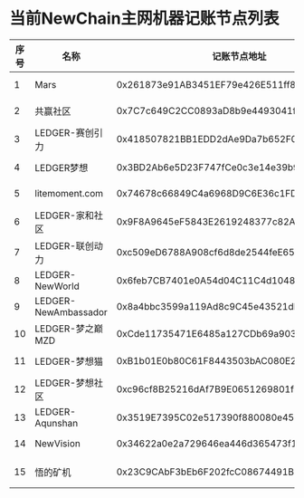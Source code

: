# 当前NewChain主网机器记账节点列表

序号 |名称 | 记账节点地址 | RPC Url |  NewPay社群节点名  | 节点发起人地址
--|--|--|--|--|--
1| Mars | 0x261873e91AB3451EF79e426E511ff8F38A171AE7 | http://139.196.183.74:8801 | LEDGER-MARS | NEW182DMdixDNj8VjPugvmyBaqJpL9HDS41dXnv (0x0371bC4E5b58aDd8076467f87f9F8c9c929f60D3)
2| 共赢社区 | 0x7C7c649C2CC0893aD8b9e4493041f9Bd47aE241C | http://39.98.179.81:8801 |共赢社区LEDGER | NEW182YCQgk2326DuhWLyY24wu3YUvELJs4Z1yB (0xd21D7f86386B8Ee1679a35ab9a7Bc45A2aE163D0)
3| LEDGER-赛创引力 |  0x418507821BB1EDD2dAe9Da7b652F0CDb126547BE | http://39.98.209.170:8801 | LEDGER-赛创引力 |NEW182EwmrnP6amoLK8SZoFTBDks4zcDGvkBzPo (0x14Decb793333Ba4c1F58A5C85e1198892F48e1D9)
4| LEDGER梦想 |  0x3BD2Ab6e5D23F747fCe0c3e14e39b90dc0E2A4fa | http://47.105.218.77:8801 | LEDGER梦想 | NEW182bWJJU13noxKA4v57P12RX8wMZNREvU6GC (0xF668089D54FE1B9213FEd8812e91D5BfE5E466F7)
5| litemoment.com |  0x74678c66849C4a6968D9C6E36c1FDe1f142Fd00F | http://miner.litemoment.com:8801 |litemoment| NEW182bRGhdB4f6M3iE4jg9WFAp5zU8KmMPSpXt (0xf5749E1cc841de0E03C65D1b6b79b3A42976D54a)
6| LEDGER-家和社区 |  0x9F8A9645eF5843E2619248377c82A6Fee6d9168e | http://8.135.16.139:8801 | LEDGER-家和社区 | NEW182QUEQQjMsJBpNtAwV8tvFyebf1A7uqcdAk (0x7d5A908ab3e03219ADFF42A145817A425De8D8f5)
7| LEDGER-联创动力 |  0xc509eD6788A908cf6d8de2544feE65485cb01aaa | http://106.55.254.136:8801 |联创动力 | NEW182DEP9Q1kGnQuXRhnqDCgNjmE4GwAbK18ZG (0x0212a77f673d6057541a4348e2cA0fE95b7C2370)
8| LEDGER-NewWorld |  0x6feb7CB7401e0A54d04C11C4d10480DF74750818 | http://139.99.89.4:8801 |NewWorld | NEW182ZheiEbSBW3SbtETmXEgdG5X9GvFuLRun2 (0xE29D6518F7f891257195eFB2cd43929A9dDEbC52)
9| LEDGER-NewAmbassador |  0x8a4bbc3599a119Ad8c9C45e43521dbF1e803dC85 | http://51.79.167.42:8801 |NewAmbassador| NEW182YStpp1QTEJpERvCkjk9uNSb2pos6TEFss (0xD4DAcf9afcfd767Cb27515d529a4278a8eB46d25)
10| LEDGER-梦之巅MZD |  0xCde11735471E6485a127CDb69a903C451d572B10 | http://8.129.42.220:8801 |LEDGER-梦之巅MZD| NEW182T4rkR6hUbvxTCe7Q5SKZoBYGQRfX2iRkF (0x99d74C50f53001EfCe7A49A521aE4E97B3e89692)
11| LEDGER-梦想猫 |  0xB1b01E0b80C61F8443503bAC080E20c4115140FC | http://47.108.89.14:8801 |LEDGER-梦想猫| NEW182QRzywZvy6ivwmcATmvF6w4DycUYUZ4Up3 (0x7CeE8757B47772323a5c51e187734D17f37b5A70)
12| LEDGER-梦想社区 |  0xc96cf8B25216dAf7B9E0651269801fF40D57Aad1 | http://47.101.57.33:8801 | LEDGER-梦想社区 |NEW182YvLSze2T6JfFQASFQvTyJ4hodQTq3DuNt (0xda0B6E7FF20825f29d0bA19Ac435Fc776aF6D64d)
13| LEDGER-Aqunshan |  0x3519E7395C02e517390f880080e4529b384B80f2 | http://47.113.99.77:8801 |群山投资 | NEW182SfthvnfJsQGHeqmW5EV4Ww8hCxRrBNU1m (0x957f5D5cA8bA715BAFD93ba380E21112EA4C1f71)
14| NewVision | 0x34622a0e2a729646ea446d365473f14282F8c72e | http://IP:81.71.44.92:8801 | 中国韭菜 | NEW182MJUbTdBWpcTW8Gn8DgVJKCAM4si3MXpsd (0x5A99Df901E9B3Ab548eAE96b81953F618B63C807)
15| 悟的矿机 | 0x23C9CAbF3bEb6F202fcC08674491B46d0dee103E | http://IP:47.104.206.26:8801 | LEDGER-火牛社群 | NEW182X2A6boazjoUqwkWPamT4WouvfdhWtpPvw (0xc53508E55596Edeb6FF489867C637fFA8375C855)

